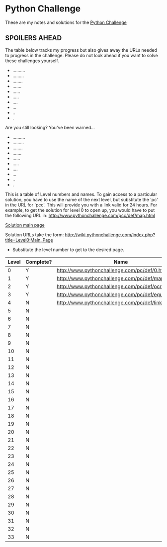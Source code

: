 # Python Challenge
These are my notes and solutions for the [Python Challenge](http://www.pythonchallenge.com)

## **SPOILERS AHEAD**
The table below tracks my progress but also gives away the URLs needed to progress in the challenge.
Please do not look ahead if you want to solve these challenges yourself.

* ..........
* .........
* ........
* .......
* ......
* .....
* ....
* ...
* ..
* .

Are you still looking? You've been warned...

* ..........
* .........
* ........
* .......
* ......
* .....
* ....
* ...
* ..
* .

This is a table of Level numbers and names. To gain access to a particular solution, you
have to use the name of the next level, but substitute the 'pc' in the URL for 'pcc'. This will
provide you with a link valid for 24 hours. For example, to get the solution for level 0 to open up,
you would have to put the following URL in: http://www.pythonchallenge.com/pcc/def/map.html

[Solution main page](http://wiki.pythonchallenge.com/index.php?title=Main_Page)

Solution URLs take the form:
http://wiki.pythonchallenge.com/index.php?title=Level0:Main_Page
* Substitute the level number to get to the desired page.


Level | Complete? | Name
------- | --------- | ----
0 | Y | http://www.pythonchallenge.com/pc/def/0.html
1 | Y | http://www.pythonchallenge.com/pc/def/map.html
2 | Y | http://www.pythonchallenge.com/pc/def/ocr.html
3 | Y | http://www.pythonchallenge.com/pc/def/equality.html
4 | N | http://www.pythonchallenge.com/pc/def/linkedlist.php
5 | N | 
6 | N | 
7 | N | 
8 | N | 
9 | N | 
10 | N | 
11 | N | 
12 | N | 
13 | N | 
14 | N | 
15 | N | 
16 | N | 
17 | N | 
18 | N | 
19 | N | 
20 | N | 
21 | N | 
22 | N | 
23 | N | 
24 | N | 
25 | N | 
26 | N | 
27 | N | 
28 | N | 
29 | N | 
30 | N | 
31 | N | 
32 | N | 
33 | N | 
